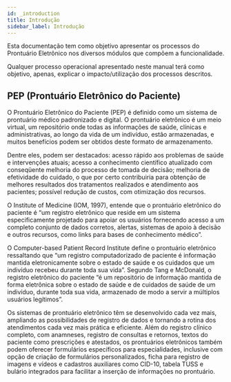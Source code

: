 ```yaml
---
id: _introduction
title: Introdução
sidebar_label: Introdução
---
```


Esta documentação tem como objetivo apresentar os processos do Prontuário Eletrônico nos diversos módulos que compõem a funcionalidade.

Qualquer processo operacional apresentado neste manual terá como objetivo, apenas, explicar o impacto/utilização dos processos descritos. 

## PEP (Prontuário Eletrônico do Paciente)

O Prontuário Eletrônico do Paciente (PEP) é definido como um sistema de prontuário médico padronizado e digital. O prontuário eletrônico é um meio virtual, um repositório onde todas as informações de saúde, clínicas e administrativas, ao longo da vida de um indivíduo, estão armazenadas, e muitos benefícios podem ser obtidos deste formato de armazenamento.

Dentre eles, podem ser destacados: acesso rápido aos problemas de saúde e intervenções atuais; acesso a conhecimento científico atualizado com conseqüente melhoria do processo de tomada de decisão; melhoria de efetividade do cuidado, o que por certo contribuiria para obtenção de melhores resultados dos tratamentos realizados e atendimento aos pacientes; possível redução de custos, com otimização dos recursos.

O Institute of Medicine (IOM, 1997), entende que o prontuário eletrônico do paciente é “um registro eletrônico que reside em um sistema especificamente projetado para apoiar os usuários fornecendo acesso a um completo conjunto de dados corretos, alertas, sistemas de apoio à decisão e outros recursos, como links para bases de conhecimento médico”.

O Computer-based Patient Record Institute define o prontuário eletrônico ressaltando que “um registro computadorizado de paciente é informação mantida eletronicamente sobre o estado de saúde e os cuidados que um indivíduo recebeu durante toda sua vida”. Segundo Tang e McDonald, o registro eletrônico do paciente “é um repositório de informação mantida de forma eletrônica sobre o estado de saúde e de cuidados de saúde de um indivíduo, durante toda sua vida, armazenado de modo a servir a múltiplos usuários legítimos”.

Os sistemas de prontuário eletrônico têm se desenvolvido cada vez mais, ampliando as possibilidades de registro de dados e tornando a rotina dos atendimentos cada vez mais prática e eficiente. Além do registro clínico completo, com anamneses, registro de consultas e retornos, textos do paciente como prescrições e atestados, os prontuários eletrônicos também podem oferecer formulários específicos para especialidades, inclusive com opção de criação de formulários personalizados, ficha para registro de imagens e vídeos e cadastros auxiliares como CID-10, tabela TUSS e bulário integrados para facilitar a inserção de informações no prontuário.
